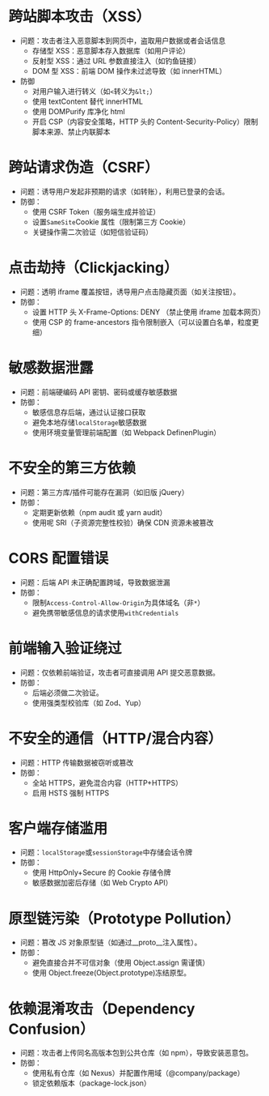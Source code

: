 # 跨站脚本攻击（XSS）

- 问题：攻击者注入恶意脚本到网页中，盗取用户数据或者会话信息
  - 存储型 XSS：恶意脚本存入数据库（如用户评论）
  - 反射型 XSS：通过 URL 参数直接注入（如钓鱼链接）
  - DOM 型 XSS：前端 DOM 操作未过滤导致（如 innerHTML）
- 防御
  - 对用户输入进行转义（如`<`转义为`&lt;`）
  - 使用 textContent 替代 innerHTML
  - 使用 DOMPurify 库净化 html
  - 开启 CSP（内容安全策略，HTTP 头的 Content-Security-Policy）限制脚本来源、禁止内联脚本

# 跨站请求伪造（CSRF）

- 问题：诱导用户发起非预期的请求（如转账），利用已登录的会话。
- 防御：
  - 使用 CSRF Token（服务端生成并验证）
  - 设置`SameSite`Cookie 属性（限制第三方 Cookie）
  - 关键操作需二次验证（如短信验证码）

# 点击劫持（Clickjacking）

- 问题：透明 iframe 覆盖按钮，诱导用户点击隐藏页面（如关注按钮）。
- 防御：
  - 设置 HTTP 头 X-Frame-Options: DENY （禁止使用 iframe 加载本网页）
  - 使用 CSP 的 frame-ancestors 指令限制嵌入（可以设置白名单，粒度更细）

# 敏感数据泄露

- 问题：前端硬编码 API 密钥、密码或缓存敏感数据
- 防御：
  - 敏感信息存后端，通过认证接口获取
  - 避免本地存储`localStorage`敏感数据
  - 使用环境变量管理前端配置（如 Webpack DefinenPlugin）

# 不安全的第三方依赖

- 问题：第三方库/插件可能存在漏洞（如旧版 jQuery）
- 防御：
  - 定期更新依赖（npm audit 或 yarn audit）
  - 使用呢 SRI（子资源完整性校验）确保 CDN 资源未被篡改

# CORS 配置错误

- 问题：后端 API 未正确配置跨域，导致数据泄漏
- 防御：
  - 限制`Access-Control-Allow-Origin`为具体域名（非`*`）
  - 避免携带敏感信息的请求使用`withCredentials`

# 前端输入验证绕过

- 问题：仅依赖前端验证，攻击者可直接调用 API 提交恶意数据。
- 防御：
  - 后端必须做二次验证。
  - 使用强类型校验库（如 Zod、Yup）

# 不安全的通信（HTTP/混合内容）

- 问题：HTTP 传输数据被窃听或篡改
- 防御：
  - 全站 HTTPS，避免混合内容（HTTP+HTTPS）
  - 启用 HSTS 强制 HTTPS

# 客户端存储滥用

- 问题：`localStorage`或`sessionStorage`中存储会话令牌
- 防御：
  - 使用 HttpOnly+Secure 的 Cookie 存储令牌
  - 敏感数据加密后存储（如 Web Crypto API）

# 原型链污染（Prototype Pollution）

- 问题：篡改 JS 对象原型链（如通过\_\_proto\_\_注入属性）。
- 防御：
  - 避免直接合并不可信对象（使用 Object.assign 需谨慎）
  - 使用 Object.freeze(Object.prototype)冻结原型。

# 依赖混淆攻击（Dependency Confusion）

- 问题：攻击者上传同名高版本包到公共仓库（如 npm），导致安装恶意包。
- 防御：
  - 使用私有仓库（如 Nexus）并配置作用域（@company/package）
  - 锁定依赖版本（package-lock.json）
